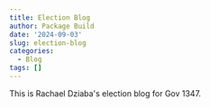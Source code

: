 ```yaml
---
title: Election Blog
author: Package Build
date: '2024-09-03'
slug: election-blog
categories:
  - Blog
tags: []
---
```

This is Rachael Dziaba's election blog for Gov 1347.
